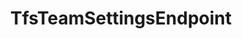 ---
optionsClassName: TfsTeamSettingsEndpointOptions
optionsClassFullName: MigrationTools.Endpoints.TfsTeamSettingsEndpointOptions
configurationSamples: []
description: missng XML code comments
className: TfsTeamSettingsEndpoint
typeName: Endpoints
architecture: v2
options: []

redirectFrom: []
layout: reference
toc: true
permalink: /Reference2/v2/Endpoints/TfsTeamSettingsEndpoint/
title: TfsTeamSettingsEndpoint
categories:
- Endpoints
- v2

---